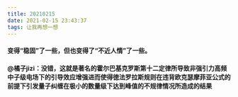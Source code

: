 ```yaml
---
title: 20210215
date: 2021-02-15 23:43:37
tags: 让我再想一想
---
```

#### 变得“稳固”了一些，但也变得了“不近人情”了一些。
#### @橘子jizi：没错，这就是著名的霍尔巴基克罗斯第十二定律所导致非强引力高频中子级电场下的引导效应增强进而使得徳法罗拉斯规则在违背欧克瑟摩菲亚公式的前提下引发量子纠缠在极小的数量级下达到峰值的不规律情况所造成的结果